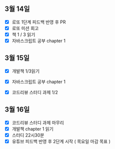 ## 3월 14일

- [x] 로또 1단계 피드백 반영 후 PR
- [x] 로또 미션 회고
- [x] 책 1 / 3 읽기
- [x] 자바스크립트 공부 chapter 1

## 3월 15일

- [x] 개발책 1/3읽기
- [x] 자바스크립트 공부 chapter 1
- [x] 코드리뷰 스터디 과제 1/2


## 3월 16일

- [x] 코드리뷰 스터디 과제 마무리
- [x] 개발책 chapter 1 읽기
- [x] 스터디 22시30분
- [x] 유튜브 피드백 반영 후 2단계 시작 ( 목요일 마감 목표 )
